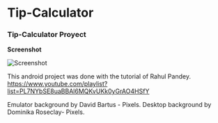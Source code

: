 # Tip-Calculator

### Tip-Calculator Proyect

**Screenshot**

![Screenshot](https://user-images.githubusercontent.com/67779237/90009671-5d10cd80-dc53-11ea-89d8-72e142269c84.png)

This android project was done with the tutorial of Rahul Pandey.
https://www.youtube.com/playlist?list=PL7NYbSE8uaBBAl6MQKvUKk0yGrAO4HSfY

Emulator background by David Bartus - Pixels.
Desktop background by Dominika Roseclay- Pixels.
